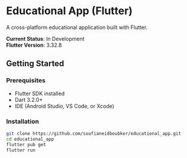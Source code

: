 # Educational App (Flutter)

A cross-platform educational application built with Flutter.

**Current Status**: In Development  
**Flutter Version**: 3.32.8  

## Getting Started

### Prerequisites
- Flutter SDK installed
- Dart 3.2.0+
- IDE (Android Studio, VS Code, or Xcode)

### Installation
```bash
git clone https://github.com/soufianeidboubker/educational_app.git
cd educational_app
flutter pub get
flutter run